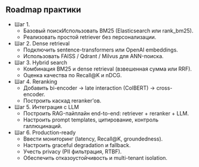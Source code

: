 ## Roadmap практики
   - Шаг 1.
     -  Базовый поискИспользовать BM25 (Elasticsearch или rank_bm25).
     -  Реализовать простой retriever без персонализации.
  -  Шаг 2. Dense retrieval
     -  Подключить sentence-transformers или OpenAI embeddings.
     -  Использовать FAISS / Qdrant / Milvus для ANN-поиска.
  -  Шаг 3. Hybrid search
     -  Комбинация BM25 и dense retrieval (взвешенная сумма или RRF).
     -  Оценка качества по Recall@K и nDCG.
  -  Шаг 4. Reranking
     -  Добавить bi-encoder → late interaction (ColBERT) → cross-encoder.
     -  Построить каскад reranker’ов.
  -  Шаг 5. Интеграция с LLM
     -  Построить RAG-пайплайн end-to-end: retriever + reranker + LLM.
     -  Настроить prompt templates, цитирование, контроль галлюцинаций.
  -  Шаг 6. Production-ready
     -  Ввести мониторинг (latency, Recall@K, groundedness).
     -  Настроить graceful degradation и fallback.
     -  Учесть privacy (PII фильтрация, RTBF).
     -  Обеспечить отказоустойчивость и multi-tenant isolation.